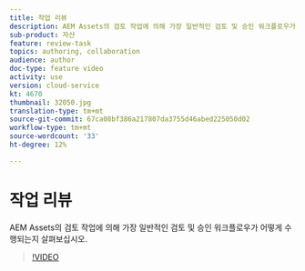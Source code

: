 ```yaml
---
title: 작업 리뷰
description: AEM Assets의 검토 작업에 의해 가장 일반적인 검토 및 승인 워크플로우가 어떻게 수행되는지 살펴보십시오.
sub-product: 자산
feature: review-task
topics: authoring, collaboration
audience: author
doc-type: feature video
activity: use
version: cloud-service
kt: 4670
thumbnail: 32050.jpg
translation-type: tm+mt
source-git-commit: 67ca08bf386a217807da3755d46abed225050d02
workflow-type: tm+mt
source-wordcount: '33'
ht-degree: 12%

---
```



# 작업 리뷰

AEM Assets의 검토 작업에 의해 가장 일반적인 검토 및 승인 워크플로우가 어떻게 수행되는지 살펴보십시오.

>[!VIDEO](https://video.tv.adobe.com/v/32050/?quality=12&learn=on&hidetitle=true)